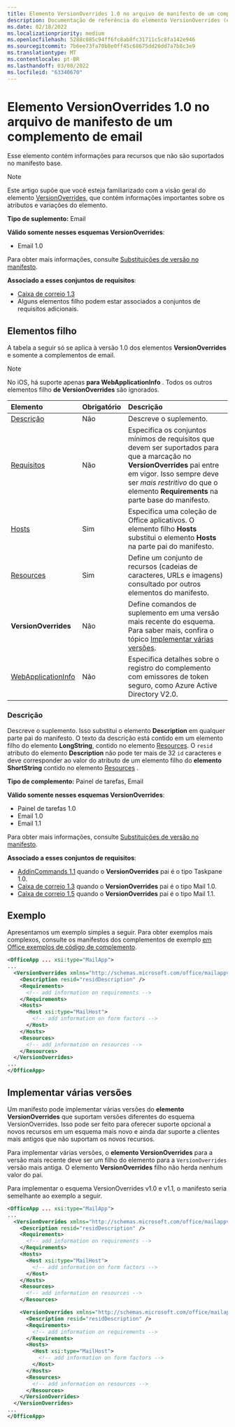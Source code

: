 ```yaml
---
title: Elemento VersionOverrides 1.0 no arquivo de manifesto de um complemento de email
description: Documentação de referência do elemento VersionOverrides (email) para Office arquivos XML (manifesto de complementos).
ms.date: 02/18/2022
ms.localizationpriority: medium
ms.openlocfilehash: 5288c085c94ff6fc8ab8fc31711c5c8fa142e946
ms.sourcegitcommit: 7b6ee73fa70b8e0ff45c68675dd26dd7a7b8c3e9
ms.translationtype: MT
ms.contentlocale: pt-BR
ms.lasthandoff: 03/08/2022
ms.locfileid: "63340670"
---
```

# <a name="versionoverrides-10-element-in-the-manifest-file-for-a-mail-add-in"></a>Elemento VersionOverrides 1.0 no arquivo de manifesto de um complemento de email

Esse elemento contém informações para recursos que não são suportados no manifesto base.

> [!NOTE]
> Este artigo supõe que você esteja familiarizado com a visão geral do elemento [VersionOverrides](versionoverrides.md), que contém informações importantes sobre os atributos e variações do elemento.

**Tipo de suplemento:** Email

**Válido somente nesses esquemas VersionOverrides**:

- Email 1.0

Para obter mais informações, consulte [Substituições de versão no manifesto](../../develop/add-in-manifests.md#version-overrides-in-the-manifest).

**Associado a esses conjuntos de requisitos**:

- [Caixa de correio 1.3](../../reference/objectmodel/requirement-set-1.3/outlook-requirement-set-1.3.md)
- Alguns elementos filho podem estar associados a conjuntos de requisitos adicionais.

## <a name="child-elements"></a>Elementos filho

A tabela a seguir só se aplica à versão 1.0 dos elementos **VersionOverrides** e somente a complementos de email.

> [!NOTE]
> No iOS, há suporte apenas **para WebApplicationInfo** . Todos os outros elementos filho **de VersionOverrides** são ignorados.

|  Elemento |  Obrigatório  |  Descrição  |
|:-----|:-----|:-----|
|  [Descrição](#description)    |  Não   |  Descreve o suplemento. |
|  [Requisitos](requirements.md)  |  Não   |  Especifica os conjuntos mínimos de requisitos que devem ser suportados para que a marcação no **VersionOverrides** pai entre em vigor. Isso sempre deve ser *mais restritivo* do que o elemento **Requirements** na parte base do manifesto.|
|  [Hosts](hosts.md)                |  Sim  |  Especifica uma coleção de Office aplicativos. O elemento filho **Hosts** substitui o elemento **Hosts** na parte pai do manifesto.  |
|  [Resources](resources.md)    |  Sim  | Define um conjunto de recursos (cadeias de caracteres, URLs e imagens) consultado por outros elementos do manifesto.|
|  **VersionOverrides**    |  Não  | Define comandos de suplemento em uma versão mais recente do esquema. Para saber mais, confira o tópico [Implementar várias versões](#implementing-multiple-versions). |
|  [WebApplicationInfo](webapplicationinfo.md)    |  Não  | Especifica detalhes sobre o registro do complemento com emissores de token seguro, como Azure Active Directory V2.0. |

### <a name="description"></a>Descrição

Descreve o suplemento. Isso substitui o elemento **Description** em qualquer parte pai do manifesto. O texto da descrição está contido em um elemento filho do elemento **LongString**, contido no elemento [Resources](resources.md). O `resid` atributo do elemento **Description** não pode ter mais de 32 `id` caracteres e deve corresponder ao valor do atributo de um elemento filho do **elemento ShortString** contido no elemento [Resources](resources.md) . 

**Tipo de complemento:** Painel de tarefas, Email

**Válido somente nesses esquemas VersionOverrides**:

- Painel de tarefas 1.0
- Email 1.0
- Email 1.1

Para obter mais informações, consulte [Substituições de versão no manifesto](../../develop/add-in-manifests.md#version-overrides-in-the-manifest).

**Associado a esses conjuntos de requisitos**:

- [AddinCommands 1.1](../requirement-sets/add-in-commands-requirement-sets.md) quando o **VersionOverrides** pai é o tipo Taskpane 1.0.
- [Caixa de correio 1.3](../../reference/objectmodel/requirement-set-1.3/outlook-requirement-set-1.3.md) quando o **VersionOverrides** pai é o tipo Mail 1.0.
- [Caixa de correio 1.5](../../reference/objectmodel/requirement-set-1.5/outlook-requirement-set-1.5.md) quando o **VersionOverrides** pai é o tipo Mail 1.1.

## <a name="example"></a>Exemplo

Apresentamos um exemplo simples a seguir. Para obter exemplos mais complexos, consulte os manifestos dos complementos de exemplo [em Office exemplos de código de complemento](https://github.com/OfficeDev/PnP-OfficeAddins).

```xml
<OfficeApp ... xsi:type="MailApp">
...
  <VersionOverrides xmlns="http://schemas.microsoft.com/office/mailappversionoverrides" xsi:type="VersionOverridesV1_0">
    <Description resid="residDescription" />
    <Requirements>
      <!-- add information on requirements -->
    </Requirements>
    <Hosts>
      <Host xsi:type="MailHost">
        <!-- add information on form factors -->
      </Host>
    </Hosts>
    <Resources>
      <!-- add information on resources -->
    </Resources>
  </VersionOverrides>
...
</OfficeApp>
```

## <a name="implementing-multiple-versions"></a>Implementar várias versões

Um manifesto pode implementar várias versões do **elemento VersionOverrides** que suportam versões diferentes do esquema VersionOverrides. Isso pode ser feito para oferecer suporte opcional a novos recursos em um esquema mais novo e ainda dar suporte a clientes mais antigos que não suportam os novos recursos.

Para implementar várias versões, o **elemento VersionOverrides** para a versão mais recente deve ser um filho do elemento para a `VersionOverrides` versão mais antiga. O elemento **VersionOverrides** filho não herda nenhum valor do pai.

Para implementar o esquema VersionOverrides v1.0 e v1.1, o manifesto seria semelhante ao exemplo a seguir.

```xml
<OfficeApp ... xsi:type="MailApp">
...
  <VersionOverrides xmlns="http://schemas.microsoft.com/office/mailappversionoverrides" xsi:type="VersionOverridesV1_0">
    <Description resid="residDescription" />
    <Requirements>
      <!-- add information on requirements -->
    </Requirements>
    <Hosts>
      <Host xsi:type="MailHost">
        <!-- add information on form factors -->
      </Host>
    </Hosts>
    <Resources>
      <!-- add information on resources -->
    </Resources>

    <VersionOverrides xmlns="http://schemas.microsoft.com/office/mailappversionoverrides/1.1" xsi:type="VersionOverridesV1_1">
      <Description resid="residDescription" />
      <Requirements>
        <!-- add information on requirements -->
      </Requirements>
      <Hosts>
        <Host xsi:type="MailHost">
          <!-- add information on form factors -->
        </Host>
      </Hosts>
      <Resources>
        <!-- add information on resources -->
      </Resources>
    </VersionOverrides>  
  </VersionOverrides>
...
</OfficeApp>
```
